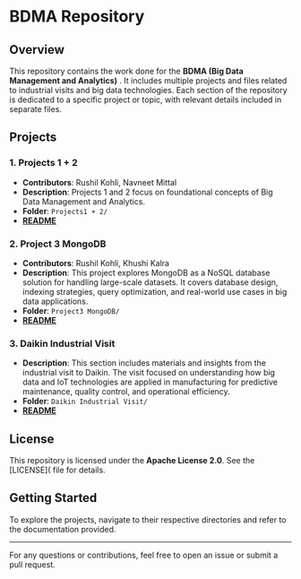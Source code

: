 # **BDMA Repository**

## **Overview**

This repository contains the work done for the **BDMA (Big Data Management and Analytics)** . It includes multiple projects and files related to industrial visits and big data technologies. Each section of the repository is dedicated to a specific project or topic, with relevant details included in separate files.

## **Projects**

### **1\. Projects 1 \+ 2**

* **Contributors**: Rushil Kohli, Navneet Mittal  
* **Description**: Projects 1 and 2 focus on foundational concepts of Big Data Management and Analytics.
* **Folder**: `Projects1 + 2/`
* **[README]()**  

### **2\. Project 3 MongoDB**

* **Contributors**: Rushil Kohli, Khushi Kalra  
* **Description**: This project explores MongoDB as a NoSQL database solution for handling large-scale datasets. It covers database design, indexing strategies, query optimization, and real-world use cases in big data applications.  
* **Folder**: `Project3 MongoDB/`
* **[README]()**

### **3\. Daikin Industrial Visit**

* **Description**: This section includes materials and insights from the industrial visit to Daikin. The visit focused on understanding how big data and IoT technologies are applied in manufacturing for predictive maintenance, quality control, and operational efficiency.  
* **Folder**: `Daikin Industrial Visit/`
* **[README]()**

## **License**

This repository is licensed under the **Apache License 2.0**. See the [LICENSE]( file for details.

## **Getting Started**

To explore the projects, navigate to their respective directories and refer to the documentation provided.

---

For any questions or contributions, feel free to open an issue or submit a pull request.
